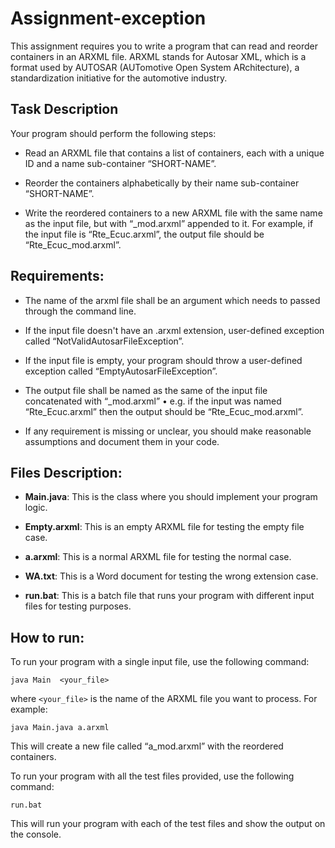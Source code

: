 # Assignment-exception

This assignment requires you to write a program that can read and reorder containers in an ARXML file. ARXML stands for Autosar XML, which is a format used by AUTOSAR (AUTomotive Open System ARchitecture), a standardization initiative for the automotive industry.

## Task Description

Your program should perform the following steps:

- Read an ARXML file that contains a list of containers, each with a unique ID and 
a name sub-container “SHORT-NAME”.

- Reorder the containers alphabetically by their name sub-container “SHORT-NAME”.

- Write the reordered containers to a new ARXML file with the same name as the input file, 
but with “_mod.arxml” appended to it. For example, if the input file is “Rte_Ecuc.arxml”, 
the output file should be “Rte_Ecuc_mod.arxml”.

## Requirements:

- The name of the arxml file shall be an argument which needs to passed through the command line.

- If the input file doesn't have an .arxml extension, user-defined exception 
called “NotValidAutosarFileException”.

- If the input file is empty, your program should throw a user-defined exception 
called “EmptyAutosarFileException”.

- The output file shall be named as the same of the input file concatenated with “_mod.arxml”
• e.g. if the input was named “Rte_Ecuc.arxml” then the output should be “Rte_Ecuc_mod.arxml”.

- If any requirement is missing or unclear, you should make reasonable assumptions and 
document them in your code.

## Files Description:

- **Main.java**: This is the class where you should implement your program logic.

- **Empty.arxml**: This is an empty ARXML file for testing the empty file case.

- **a.arxml**: This is a normal ARXML file for testing the normal case.

- **WA.txt**: This is a Word document for testing the wrong extension case.

- **run.bat**: This is a batch file that runs your program with different input files for testing purposes.

## How to run:

To run your program with a single input file, use the following command:

`java Main  <your_file>`

where `<your_file>` is the name of the ARXML file you want to process. For example:

`java Main.java a.arxml`

This will create a new file called “a_mod.arxml” with the reordered containers.

To run your program with all the test files provided, use the following command:

`run.bat`

This will run your program with each of the test files and show the output on the console.

